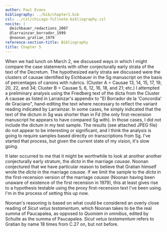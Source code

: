 ```yaml
---
author: Paul Evans
bibliography: ../bib/chapter1.bib
csl: ../csl/chicago-fullnote-bibliography.csl
nocite: |
  @eichbauer_redactions_2007
  @larrainzar_borrador_1999
  @noonan_gratian_1979
reference-section-title: Bibliography
title: Chapter 5
---
```

When we had lunch on March 2, we discussed ways in which I might
compare the case statements with other conjecturally early strata
of the text of the Decretum. The hypothesized early strata we
discussed were the clusters of causae identified by Eichbauer in
the Sg manuscript on the basis of percentages of canons with rubrics.
(Cluster A = Causae 13, 14, 15, 17, 19, 20, 22, and 34; Cluster B
= Causae 5, 6, 12, 16, 18, and 21; etc.) I attempted a preliminary
analysis using the Friedberg text of the dicta from the Cluster A
causae as listed in Larrainzar's appendix to "El Borrador de la
'Concordia' de Graciano", hand-editing the text where necessary to
reflect the variant reading indicated by Larrainzar. In some cases,
he simply indicated that the text of the dictum in Sg was shorter
than in Fd (the only first-recension manuscript he appears to have
compared Sg with). In  those cases, I did not include the dictum
in my test sample. The results (see attached JPEG file) do not
appear to be interesting or significant, and I think the analysis
is going to require samples based directly on transcriptions from
Sg. I've started that process, but given the current state of my
vision, it's slow going.

It later occurred to me that it might be worthwhile to look at
another another conjecturally early stratum, the *dicta* in the
marriage *causae*. Noonan conjectured that we have particular reason
to believe that Gratian himself wrote the *dicta* in the marriage
*causae*. If we limit the sample to the *dicta* in the first-recension
version of the marriage *causae* (Noonan having been unaware of
existence of the first recension in 1979), this at least gives rise
to a hypothesis testable using the proxy first-recension text I've
been using. I'm in the process of setting this up now.

Noonan's reasoning is based on what could be considered an overly
close reading of *Sicut vetus testamentum*, which Noonan takes to
be the real summa of Paucapalea, as opposed to *Quoniam in omnibus*,
edited by Schulte as the summa of Paucapalea. *Sicut vetus testamentum*
refers to Gratian by name 18 times from C.27 on, but not before.


